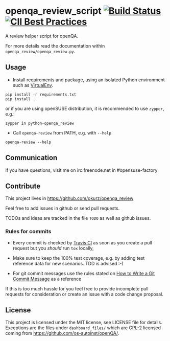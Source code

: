 # openqa_review_script [![Build Status](https://travis-ci.org/okurz/openqa_review.svg?branch=master)](https://travis-ci.org/okurz/openqa_review) [![CII Best Practices](https://bestpractices.coreinfrastructure.org/projects/699/badge)](https://bestpractices.coreinfrastructure.org/projects/699)

A review helper script for openQA.

For more details read the documentation within `openqa_review/openqa_review.py`.

## Usage

* Install requirements and package, using an isolated Python environment
  such as [VirtualEnv](http://docs.python-guide.org/en/latest/dev/virtualenvs/).

```
pip install -r requirements.txt
pip install .
```

or if you are using openSUSE distribution, it is recommended to use `zypper`,
e.g.:

```
zypper in python-openqa_review
```

* Call `openqa-review` from PATH, e.g. with `--help`

```
openqa-review --help
```

## Communication

If you have questions, visit me on irc.freenode.net in #opensuse-factory


## Contribute

This project lives in https://github.com/okurz/openqa_review

Feel free to add issues in github or send pull requests.

TODOs and ideas are tracked in the file `TODO` as well as github issues.

### Rules for commits

* Every commit is checked by [Travis CI](https://travis-ci.org/travis) as soon as
  you create a pull request but you *should* run `tox` locally,

* Make sure to keep the 100% test coverage, e.g. by adding test reference data
  for new scenarios. TDD is advised :-)

* For git commit messages use the rules stated on
  [How to Write a Git Commit Message](http://chris.beams.io/posts/git-commit/) as
  a reference

If this is too much hassle for you feel free to provide incomplete pull
requests for consideration or create an issue with a code change proposal.

## License

This project is licensed under the MIT license, see LICENSE file for details.
Exceptions are the files under `dashboard_files/` which are GPL-2 licensed
coming from https://github.com/os-autoinst/openQA/.
